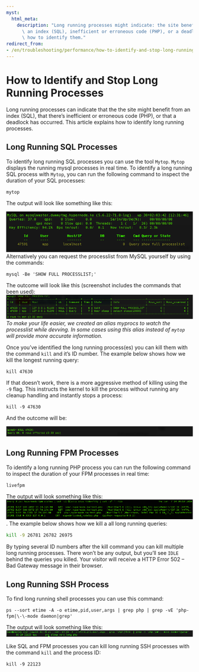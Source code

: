```yaml
---
myst:
  html_meta:
    description: "Long running processes might indicate: the site benefiting from\
      \ an index (SQL), inefficient or erroneous code (PHP), or a deadlock. Here's\
      \ how to identify them."
redirect_from:
- /en/troubleshooting/performance/how-to-identify-and-stop-long-running-processes/
---
```


<!-- source: https://support.hypernode.com/en/troubleshooting/performance/how-to-identify-and-stop-long-running-processes/ -->

# How to Identify and Stop Long Running Processes

Long running processes can indicate that the the site might benefit from an index (SQL), that there’s inefficient or erroneous code (PHP), or that a deadlock has occurred. This article explains how to identify long running processes.

## Long Running SQL Processes

To identify long running SQL processes you can use the tool `Mytop`. `Mytop` displays the running mysql processes in real time. To identify a long running SQL process with `Mytop`, you can run the following command to inspect the duration of your SQL processes:

```nginx
mytop
```

The output will look like something like this:

![](_res/Mqt7Zm-GL7QmGG-mXSb9kQdGcaL1NA6UQA.png)Alternatively you can request the processlist from MySQL yourself by using the commands:

```nginx
mysql -Be 'SHOW FULL PROCESSLIST;'
```

The outcome will look like this (screenshot includes the commands that been used):![](_res/QTQF1Z-Xu6Wz4uJMchJ_UE2TXNpyl4x1AA.png)*To make your life easier, we created an alias myprocs to watch the processlist while devving. In some cases using this alias instead of `mytop` will provide more accurate information.*

Once you’ve identified the long running process(es) you can kill them with the command `kill` and it’s ID number. The example below shows how we kill the longest running query:

```nginx
kill 47630
```

If that doesn’t work, there is a more aggressive method of killing using the `-9` flag. This instructs the kernel to kill the process without running any cleanup handling and instantly stops a process:

```nginx
kill -9 47630
```

And the outcome will be:

![](_res/BR64thKqyhscqUi7LfSgarVlqQYHflnPkA.png)

## Long Running FPM Processes

To identify a long running PHP process you can run the following command to inspect the duration of your FPM processes in real time:

```nginx
livefpm
```

The output will look something like this:
![](_res/Hp5j9Y3gvVUyXkGe2dICoKymkUV6RhtUoQ.png). The example below shows how we kill a all long running queries:

```bash
kill -9 26781 26782 26975
```

By typing several ID numbers after the kill command you can kill multiple long running processes. There won’t be any output, but you’ll see `IDLE` behind the queries you killed. Your visitor will receive a HTTP Error 502 – Bad Gateway message in their browser.

## Long Running SSH Process

To find long running shell processes you can use this command:

```nginx
ps --sort etime -A -o etime,pid,user,args | grep php | grep -vE 'php-fpm|\-\-mode daemon|grep'
```

The output will look something like this:
![](_res/_AH1ST4Tl5BTvMUDN1nxd1BJcu1AxKIesA.png)

Like SQL and FPM processes you can kill long running SSH processes with the command `kill` and the process ID:

```nginx
kill -9 22123
```
